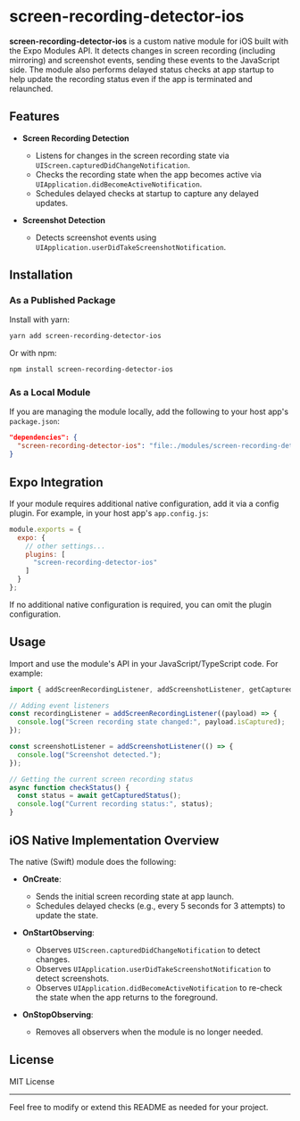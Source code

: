 # screen-recording-detector-ios

**screen-recording-detector-ios** is a custom native module for iOS built with the Expo Modules API. It detects changes in screen recording (including mirroring) and screenshot events, sending these events to the JavaScript side. The module also performs delayed status checks at app startup to help update the recording status even if the app is terminated and relaunched.

## Features

- **Screen Recording Detection**  
  - Listens for changes in the screen recording state via `UIScreen.capturedDidChangeNotification`.  
  - Checks the recording state when the app becomes active via `UIApplication.didBecomeActiveNotification`.  
  - Schedules delayed checks at startup to capture any delayed updates.

- **Screenshot Detection**  
  - Detects screenshot events using `UIApplication.userDidTakeScreenshotNotification`.

## Installation

### As a Published Package

Install with yarn:

```bash
yarn add screen-recording-detector-ios
```

Or with npm:

```bash
npm install screen-recording-detector-ios
```

### As a Local Module

If you are managing the module locally, add the following to your host app's `package.json`:

```json
"dependencies": {
  "screen-recording-detector-ios": "file:./modules/screen-recording-detector-ios"
}
```

## Expo Integration

If your module requires additional native configuration, add it via a config plugin. For example, in your host app's `app.config.js`:

```js
module.exports = {
  expo: {
    // other settings...
    plugins: [
      "screen-recording-detector-ios"
    ]
  }
};
```

If no additional native configuration is required, you can omit the plugin configuration.

## Usage

Import and use the module's API in your JavaScript/TypeScript code. For example:

```ts
import { addScreenRecordingListener, addScreenshotListener, getCapturedStatus } from "screen-recording-detector-ios";

// Adding event listeners
const recordingListener = addScreenRecordingListener((payload) => {
  console.log("Screen recording state changed:", payload.isCaptured);
});

const screenshotListener = addScreenshotListener(() => {
  console.log("Screenshot detected.");
});

// Getting the current screen recording status
async function checkStatus() {
  const status = await getCapturedStatus();
  console.log("Current recording status:", status);
}
```

## iOS Native Implementation Overview

The native (Swift) module does the following:

- **OnCreate**:  
  - Sends the initial screen recording state at app launch.
  - Schedules delayed checks (e.g., every 5 seconds for 3 attempts) to update the state.

- **OnStartObserving**:  
  - Observes `UIScreen.capturedDidChangeNotification` to detect changes.
  - Observes `UIApplication.userDidTakeScreenshotNotification` to detect screenshots.
  - Observes `UIApplication.didBecomeActiveNotification` to re-check the state when the app returns to the foreground.

- **OnStopObserving**:  
  - Removes all observers when the module is no longer needed.

## License

MIT License

---

Feel free to modify or extend this README as needed for your project.
